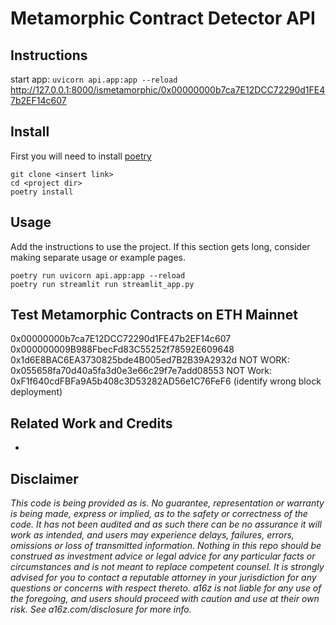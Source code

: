 # Metamorphic Contract Detector API

## Instructions

start app: ```uvicorn api.app:app --reload```
http://127.0.0.1:8000/ismetamorphic/0x00000000b7ca7E12DCC72290d1FE47b2EF14c607

## Install

First you will need to install [poetry](https://python-poetry.org/docs/)
```
git clone <insert link>
cd <project dir>
poetry install
```


## Usage

Add the instructions to use the project. If this section gets long, consider making separate usage or example pages.
```
poetry run uvicorn api.app:app --reload
poetry run streamlit run streamlit_app.py
```

## Test Metamorphic Contracts on ETH Mainnet

0x00000000b7ca7E12DCC72290d1FE47b2EF14c607
0x000000009B988FbecFd83C55252f78592E609648
0x1d6E8BAC6EA3730825bde4B005ed7B2B39A2932d
NOT WORK: 0x055658fa70d40a5fa3d0e3e66c29f7e7add08553
NOT Work: 0xF1f640cdFBFa9A5b408c3D53282AD56e1C76FeF6 (identify wrong block deployment)

## Related Work and Credits
- 


## Disclaimer
_This code is being provided as is. No guarantee, representation or warranty is being made, express or implied, as to the safety or correctness of the code. It has not been audited and as such there can be no assurance it will work as intended, and users may experience delays, failures, errors, omissions or loss of transmitted information. Nothing in this repo should be construed as investment advice or legal advice for any particular facts or circumstances and is not meant to replace competent counsel. It is strongly advised for you to contact a reputable attorney in your jurisdiction for any questions or concerns with respect thereto. a16z is not liable for any use of the foregoing, and users should proceed with caution and use at their own risk. See a16z.com/disclosure for more info._